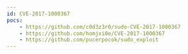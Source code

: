 ```yaml
---
id: CVE-2017-1000367
pocs:
    - https://github.com/c0d3z3r0/sudo-CVE-2017-1000367
    - https://github.com/homjxi0e/CVE-2017-1000367
    - https://github.com/pucerpocok/sudo_exploit
---
```

